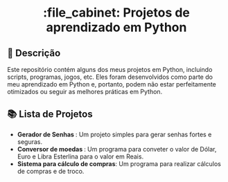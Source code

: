 <h1 align="center">:file_cabinet: Projetos de aprendizado em Python</h1>

## :memo: Descrição
Este repositório contém alguns dos meus projetos em Python, incluindo scripts, programas, jogos, etc. 
Eles foram desenvolvidos como parte do meu aprendizado em Python e, portanto, podem não estar perfeitamente otimizados ou seguir as melhores práticas em Python.

## :books: Lista de Projetos
* <b>Gerador de Senhas </b>: Um projeto simples para gerar senhas fortes e seguras.
* <b>Conversor de moedas </b>: Um programa para conveter o valor de Dólar, Euro e Libra Esterlina para o valor em Reais.
* <b>Sistema para cálculo de compras</b>: Um programa para realizar cálculos de compras e de troco.
